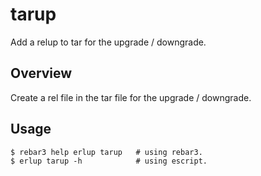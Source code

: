 tarup
=========
Add a relup to tar for the upgrade / downgrade.

## Overview

Create a rel file in the tar file for the upgrade / downgrade.

## Usage

```
$ rebar3 help erlup tarup   # using rebar3.
$ erlup tarup -h            # using escript.
```
